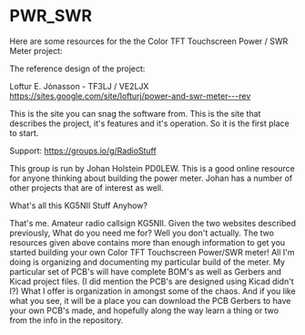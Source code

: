 # PWR_SWR
Here are some resources for the the Color TFT Touchscreen Power / SWR Meter project:

The reference design of the project:

Loftur E. Jónasson - TF3LJ / VE2LJX	
https://sites.google.com/site/lofturj/power-and-swr-meter---rev

This is the site you can snag the software from.  This is the site that describes the project, it's features and it's operation. So it is the first place to start.  

Support: 
https://groups.io/g/RadioStuff

This group is run by Johan Holstein PD0LEW. This is a good online resource for anyone thinking about building the power meter. Johan has a number of other projects that are of interest as well.  

What's all this KG5NII Stuff Anyhow?

That's me.  Amateur radio callsign KG5NII.  Given the two websites described previously, What do you need me for?  Well you don't actually.  The two resources given above contains more than enough information to get you started building your own Color TFT Touchscreen Power/SWR meter!  All I'm doing is organizing and documenting my particular build of the meter. My particular set of PCB's will have complete BOM's as well as Gerbers and Kicad project files. (I did mention the PCB's are designed using Kicad didn't I?)  What I offer is organization in amongst some of the chaos. And if you like what you see, it will be a place you can download the PCB Gerbers to have your own PCB's made, and hopefully along the way learn a thing or two from the info in the repository.  






